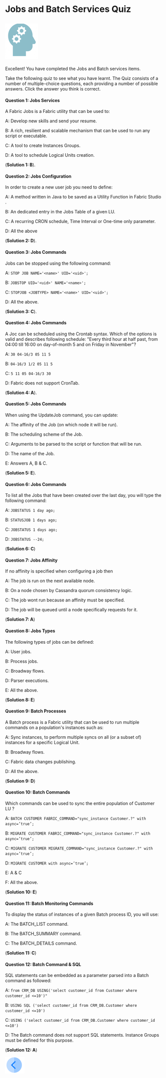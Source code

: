 # Jobs and Batch Services Quiz

## ![](/academy/Training_Level_1/03_fabric_basic_LU/images/Quiz.png)
Excellent! 
You have completed the Jobs and Batch services items.


Take the following quiz to see what you have learnt. The Quiz consists of a number of multiple-choice questions, each providing a number of possible answers. Click the answer you think is correct. 



#### Question 1: Jobs Services

A Fabric Jobs is a Fabric utility that can be used to:

A: Develop new skills and send your resume.

B: A rich, resilient and scalable mechanism that can be used to run any script or executable.

C: A tool to create Instances Groups.

D: A tool to schedule Logical Units creation.

(**Solution 1: B**).


#### Question 2: Jobs Configuration

In order to create a new user job you need to define:

A: A method written in Java to be saved as a Utility Function in Fabric Studio .

B: An dedicated entry in the Jobs Table of a given LU.

C: A recurring CRON schedule, Time Interval or One-time only parameter.

D: All the above

(**Solution 2: D**).


#### Question 3: Jobs Commands

Jobs can be stopped using the following command:

A: ```STOP JOB NAME='<name>' UID='<uid>';```

B: ```JOBSTOP UID='<uid>' NAME='<name>';```

C: ```STOPJOB <JOBTYPE> NAME='<name>' UID='<uid>';```
  
D: All the above.


(**Solution 3: C**).


#### Question 4: Jobs Commands

A Joc can be scheduled using the Crontab syntax. Which of the options is valid and describes following schedule: 
"Every third hour at half past, from 04:00 till 16:00 on day-of-month 5 and on Friday in November"?
  
A: ```30 04-16/3 05 11 5```

B: ```04-16/3 1/2 05 11 5```

C: ```5 11 05 04-16/3 30```

D: Fabric does not support CronTab.


(**Solution 4: A**).


#### Question 5: Jobs Commands

When using the UpdateJob command, you can update:

A: The affinity of the Job (on which node it will be run).

B: The scheduling scheme of the Job.

C: Arguments to be parsed to the script or function that will be run.

D: The name of the Job.

E: Answers A, B & C.


(**Solution 5: E**).


#### Question 6: Jobs Commands

To list all the Jobs that have been created over the last day, you will type the following command:

A: ```JOBSTATUS 1 day ago;```

B: ```STATUSJOB 1 days ago;```

C: ```JOBSTATUS 1 days ago;```

D: ```JOBSTATUS --24;```

(**Solution 6: C**)


#### Question 7: Jobs Affinity

If no affinity is specified when configuring a job then

A: The job is run on the next available node.

B: On a node chosen by Cassandra quorum consistency logic.

C: The job wont run because an affinity must be specified.

D: The job will be queued until a node specifically requests for it.

(**Solution 7: A**)


#### Question 8: Jobs Types 

The following types of jobs can be defined:

A: User jobs.

B: Process jobs.

C: Broadway flows.

D: Parser executions.

E: All the above.

(**Solution 8: E**)


#### Question 9: Batch Processes

A Batch process is a Fabric utility that can be used to run multiple commands on a population's instances such as:

A: Sync instances, to perform multiple syncs on all (or a subset of) instances for a specific Logical Unit. 

B: Broadway flows.

C: Fabric data changes publishing. 

D: All the above.

(**Solution 9: D**)


#### Question 10: Batch Commands 

Which commands can be used to sync the entire population of Customer LU ?

A: ```BATCH CUSTOMER FABRIC_COMMAND="sync_instance Customer.?" with async=’true’;```

B: ```MIGRATE CUSTOMER FABRIC_COMMAND="sync_instance Customer.?" with async=’true’;```

C: ```MIGRATE CUSTOMER MIGRATE_COMMAND="sync_instance Customer.?" with async=’true’;```

D: ```MIGRATE CUSTOMER with async=’true’;```

E: A & C

F: All the above.

(**Solution 10: E**)


#### Question 11: Batch Monitoring Commands

To display the status of instances of a given Batch process ID, you will use:

A: The BATCH_LIST command.

B: The BATCH_SUMMARY command.

C: The BATCH_DETAILS command.

(**Solution 11: C**)


#### Question 12: Batch Command & SQL

SQL statements can be embedded as a parameter parsed into a Batch command as followed:

A: ```from CRM_DB USING('select customer_id from Customer where customer_id <=10')"```

B: ```USING SQL ('select customer_id from CRM_DB.Customer where customer_id <=10')```

C: ```USING ('select customer_id from CRM_DB.Customer where customer_id <=10')```

D: The Batch command does not support SQL statements. Instance Groups must be defined for this purpose.

(**Solution 12: A**)


[![Previous](/articles/images/Previous.png)](/academy/Training_Level_1/07_jobs_and_batch_services/02_jobs_and_batches_flow.md)

